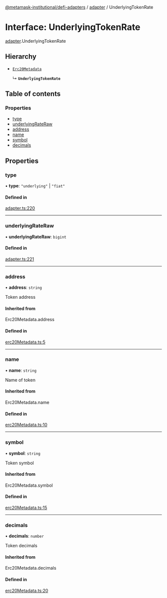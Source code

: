 [@metamask-institutional/defi-adapters](../README.md) / [adapter](../modules/adapter.md) / UnderlyingTokenRate

# Interface: UnderlyingTokenRate

[adapter](../modules/adapter.md).UnderlyingTokenRate

## Hierarchy

- [`Erc20Metadata`](../modules/erc20Metadata.md#erc20metadata)

  ↳ **`UnderlyingTokenRate`**

## Table of contents

### Properties

- [type](adapter.UnderlyingTokenRate.md#type)
- [underlyingRateRaw](adapter.UnderlyingTokenRate.md#underlyingrateraw)
- [address](adapter.UnderlyingTokenRate.md#address)
- [name](adapter.UnderlyingTokenRate.md#name)
- [symbol](adapter.UnderlyingTokenRate.md#symbol)
- [decimals](adapter.UnderlyingTokenRate.md#decimals)

## Properties

### type

• **type**: ``"underlying"`` \| ``"fiat"``

#### Defined in

[adapter.ts:220](https://github.com/consensys-vertical-apps/mmi-defi-adapters/blob/main/src/types/adapter.ts#L220)

___

### underlyingRateRaw

• **underlyingRateRaw**: `bigint`

#### Defined in

[adapter.ts:221](https://github.com/consensys-vertical-apps/mmi-defi-adapters/blob/main/src/types/adapter.ts#L221)

___

### address

• **address**: `string`

Token address

#### Inherited from

Erc20Metadata.address

#### Defined in

[erc20Metadata.ts:5](https://github.com/consensys-vertical-apps/mmi-defi-adapters/blob/main/src/types/erc20Metadata.ts#L5)

___

### name

• **name**: `string`

Name of token

#### Inherited from

Erc20Metadata.name

#### Defined in

[erc20Metadata.ts:10](https://github.com/consensys-vertical-apps/mmi-defi-adapters/blob/main/src/types/erc20Metadata.ts#L10)

___

### symbol

• **symbol**: `string`

Token symbol

#### Inherited from

Erc20Metadata.symbol

#### Defined in

[erc20Metadata.ts:15](https://github.com/consensys-vertical-apps/mmi-defi-adapters/blob/main/src/types/erc20Metadata.ts#L15)

___

### decimals

• **decimals**: `number`

Token decimals

#### Inherited from

Erc20Metadata.decimals

#### Defined in

[erc20Metadata.ts:20](https://github.com/consensys-vertical-apps/mmi-defi-adapters/blob/main/src/types/erc20Metadata.ts#L20)
